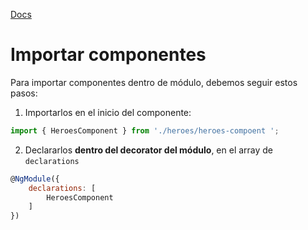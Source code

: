 [Docs](<https://angular.io/guide/ngmodules>)

# Importar componentes

Para importar componentes dentro de módulo, debemos seguir estos pasos:

1. Importarlos en el inicio del componente:

```js
import { HeroesComponent } from './heroes/heroes-compoent ';
```

2. Declararlos **dentro del decorator del módulo**, en el array de `declarations`

```js
@NgModule({
    declarations: [
        HeroesComponent
    ]
})
```

